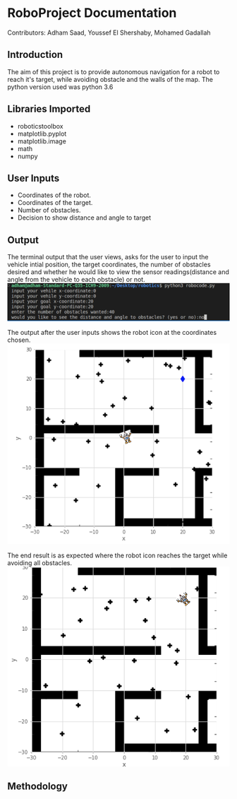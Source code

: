 # RoboProject Documentation
Contributors: Adham Saad, Youssef El Shershaby, Mohamed Gadallah
## Introduction
The aim of this project is to provide autonomous navigation for a robot to reach it's target, while avoiding obstacle and the walls of the map. The python version used was python 3.6

## Libraries Imported
- roboticstoolbox
- matplotlib.pyplot
- matplotlib.image
- math
- numpy


## User Inputs
- Coordinates of the robot.
- Coordinates of the target.
- Number of obstacles.
- Decision to show distance and angle to target

## Output
The terminal output that the user views, asks for the user to input the vehicle intial position, the target coordinates, the number of obstacles desired and whether he would like to view the sensor readings(distance and angle from the vehicle to each obstacle) or not.
![Terminal output](Terminaloutput.png)

The output after the user inputs shows the robot icon at the coordinates chosen.
![Initial position](Start.png)

The end result is as expected where the robot icon reaches the target while avoiding all obstacles.
![End result](End.png)




## Methodology


